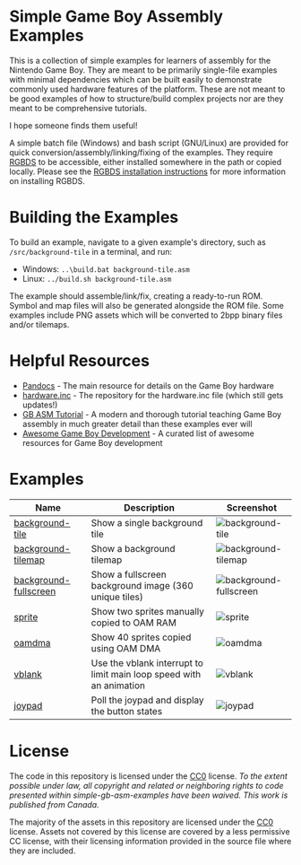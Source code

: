 # Simple Game Boy Assembly Examples

This is a collection of simple examples for learners of assembly for the Nintendo Game Boy. They are meant to be primarily single-file examples with minimal dependencies which can be built easily to demonstrate commonly used hardware features of the platform. These are not meant to be good examples of how to structure/build complex projects nor are they meant to be comprehensive tutorials.

I hope someone finds them useful!

A simple batch file (Windows) and bash script (GNU/Linux) are provided for quick conversion/assembly/linking/fixing of the examples. They require [RGBDS](https://rgbds.gbdev.io/) to be accessible, either installed somewhere in the path or copied locally. Please see the [RGBDS installation instructions](https://rgbds.gbdev.io/install) for more information on installing RGBDS.

# Building the Examples

To build an example, navigate to a given example's directory, such as `/src/background-tile` in a terminal, and run:

- Windows: `..\build.bat background-tile.asm`
- Linux: `../build.sh background-tile.asm`

The example should assemble/link/fix, creating a ready-to-run ROM. Symbol and map files will also be generated alongside the ROM file. Some examples include PNG assets which will be converted to 2bpp binary files and/or tilemaps.

# Helpful Resources

- [Pandocs](https://gbdev.io/pandocs/) - The main resource for details on the Game Boy hardware
- [hardware.inc](https://github.com/gbdev/hardware.inc) - The repository for the hardware.inc file (which still gets updates!)
- [GB ASM Tutorial](https://eldred.fr/gb-asm-tutorial/) - A modern and thorough tutorial teaching Game Boy assembly in much greater detail than these examples ever will
- [Awesome Game Boy Development](https://github.com/gbdev/awesome-gbdev) - A curated list of awesome resources for Game Boy development

# Examples

| Name                 | Description                                                           | Screenshot                                                                                                                                |
|----------------------|-----------------------------------------------------------------------|-------------------------------------------------------------------------------------------------------------------------------------------|
|[background-tile](src/background-tile/background-tile.asm)       | Show a single background tile                                         |![background-tile](https://user-images.githubusercontent.com/10489588/186731675-1b7e7483-fbb8-4f5d-ba03-b18f044604f7.png)              |
|[background-tilemap](src/background-tilemap/background-tilemap.asm)    | Show a background tilemap                                             |![background-tilemap](https://user-images.githubusercontent.com/10489588/186731700-fd887c03-a0de-4c83-b0c3-0b1bace5976e.png)              |
|[background-fullscreen](src/background-fullscreen/background-fullscreen.asm) | Show a fullscreen background image (360 unique tiles)                 |![background-fullscreen](https://user-images.githubusercontent.com/10489588/189512741-56bdcc08-67f6-40a1-87b6-bf478940d799.png)              |
|[sprite](src/sprite/sprite.asm)                | Show two sprites manually copied to OAM RAM                           |![sprite](https://user-images.githubusercontent.com/10489588/186731710-10fbb01e-14cd-4744-84dc-c20e4f00db5b.png)                       |
|[oamdma](src/oamdma/oamdma.asm)                | Show 40 sprites copied using OAM DMA                                  |![oamdma](https://user-images.githubusercontent.com/10489588/186731729-c5997f17-951a-4acb-9509-a4c78b160212.png)                       |
|[vblank](src/vblank/vblank.asm)                | Use the vblank interrupt to limit main loop speed with an animation   |![vblank](https://user-images.githubusercontent.com/10489588/186731743-5c48bd21-405d-4d49-a0d5-defd07358a7c.png)                       |
|[joypad](src/joypad/joypad.asm)                | Poll the joypad and display the button states                         |![joypad](https://user-images.githubusercontent.com/10489588/186732972-b61c374e-4e73-435e-aab3-509705a3ef5d.png)                       |


# License

The code in this repository is licensed under the [CC0](https://creativecommons.org/publicdomain/zero/1.0/) license. *To the extent possible under law, all copyright and related or neighboring rights to code presented within simple-gb-asm-examples have been waived. This work is published from Canada.*

The majority of the assets in this repository are licensed under the [CC0](https://creativecommons.org/publicdomain/zero/1.0/) license. Assets not covered by this license are covered by a less permissive CC license, with their licensing information provided in the source file where they are included.